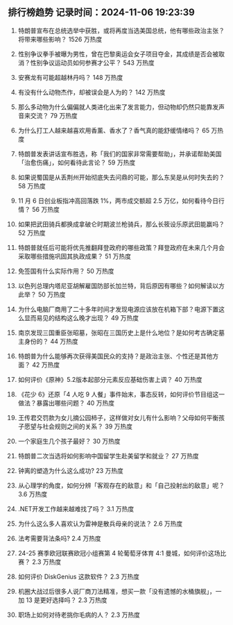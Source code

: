 
## 排行榜趋势 记录时间：2024-11-06 19:23:39
  
  1. 特朗普宣布在总统选举中获胜，或将再度当选美国总统，他有哪些政治主张？将带来哪些影响？ 1526 万热度
    
  2. 性别争议拳手被曝为男性，曾在巴黎奥运会女子项目夺金，其成绩是否会被取消？性别争议运动员如何参赛才公平？ 543 万热度
    
  3. 安赛龙有可能超越林丹吗？ 148 万热度
    
  4. 有没有什么动物杰作，却被误会是人为的？ 142 万热度
    
  5. 那么多动物为什么偏偏就人类进化出来了发言能力，但动物却仍然只能靠发声音来交流？ 79 万热度
    
  6. 为什么打工人越来越喜欢用香薰、香水了？香气真的能舒缓情绪吗？ 65 万热度
    
  7. 特朗普发表讲话宣布胜选，称「我们的国家非常需要帮助」，并承诺帮助美国「治愈伤痛」，如何看待此言论？ 59 万热度
    
  8. 如果说蜀国是从丢荆州开始彻底失去问鼎的可能，那么东吴是从何时失去的？ 58 万热度
    
  9. 11 月 6 日创业板指冲高回落跌 1%，两市成交额超 2.5 万亿，如何看待今日行情？ 56 万热度
    
  10. 如果把武田骑兵都换成拿破仑时期波兰枪骑兵，那么长筱设乐原武田能赢吗？ 52 万热度
    
  11. 特朗普就任后可能将优先推翻拜登政府的哪些政策？拜登政府在未来几个月会采取哪些措施巩固其执政成果？ 51 万热度
    
  12. 免签国有什么实际作用？ 50 万热度
    
  13. 以色列总理内塔尼亚胡解雇国防部长加兰特，背后原因有哪些？如何解读以方此举？ 50 万热度
    
  14. 为什么电脑厂商用了二十多年时间才发现电源应该放在机箱下部？电源下置这么显而易见的结构这么晚才出现？ 49 万热度
    
  15. 南京发现三国重臣张昭墓，张昭在三国历史上是什么地位？是如何考古确定墓主身份的？ 44 万热度
    
  16. 特朗普为什么能够再次获得美国民众的支持？是政治主张、个性还是其他方面？ 42 万热度
    
  17. 如何评价《原神》5.2版本起部分元素反应基础伤害上调？ 40 万热度
    
  18. 《花少 6》还原「4 人吃 9 人餐」事件始末，事态反转，如何评价节目组这一做法？暴露出哪些问题？ 40 万热度
    
  19. 王传君交罚款为女儿摘公园柿子，这样做对女儿有什么影响？父母如何平衡孩子愿望与社会规则之间的关系？ 39 万热度
    
  20. 一个家庭生几个孩子最好？ 30 万热度
    
  21. 特朗普二次当选将如何影响中国留学生赴美留学和就业？ 27 万热度
    
  22. 钟离的塑造为什么这么成功? 23 万热度
    
  23. 从心理学的角度，如何分辨「客观存在的敌意」和「自己投射出的敌意」呢？ 3.6 万热度
    
  24. .NET开发工作越来越难找了吗？ 3.1 万热度
    
  25. 为什么这么多人喜欢认为雷神是散兵母亲的说法？ 2.6 万热度
    
  26. 法考需要背法条吗? 2.4 万热度
    
  27. 24-25 赛季欧冠联赛欧冠小组赛第 4 轮葡萄牙体育 4:1 曼城，如何评价这场比赛？ 2.3 万热度
    
  28. 如何评价 DiskGenius 这款软件？ 2.3 万热度
    
  29. 机圈大战过后很多人说厂商刀法精准，想买一款「没有遗憾的水桶旗舰」，一加 13 是更好选择吗？ 2.3 万热度
    
  30. 职场上如何对待老挑你毛病的人？ 2.3 万热度
    